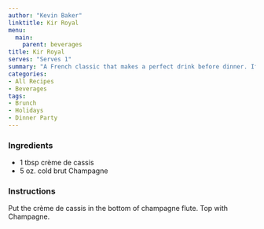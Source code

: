 ```yaml
---
author: "Kevin Baker"
linktitle: Kir Royal
menu:
  main:
    parent: beverages
title: Kir Royal
serves: "Serves 1"
summary: "A French classic that makes a perfect drink before dinner. If you’re ever in the Dijon region of France, bring home a bottle of that region’s delicious, summery, floral Crème de cassis."
categories:
- All Recipes
- Beverages
tags:
- Brunch
- Holidays
- Dinner Party
---
```


### Ingredients

<div class="ingredient-list">

* 1 tbsp crème de cassis
* 5 oz. cold brut Champagne

</div>

### Instructions
Put the crème de cassis in the bottom of champagne flute. Top with Champagne.